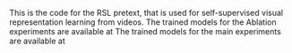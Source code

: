 This is the code for the RSL pretext, that is used for self-supervised visual representation learning from videos.
The trained models for the Ablation experiments are available at 
The trained models for the main experiments are available at
